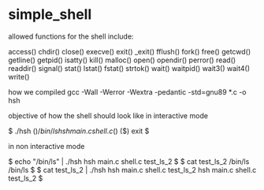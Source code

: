 # simple_shell
allowed functions for the shell include:

access()
chdir()
close()
execve()
exit()
_exit()
fflush()
fork()
free()
getcwd()
getline()
getpid()
isatty()
kill()
malloc()
open()
opendir()
perror()
read()
readdir()
signal()
stat()
lstat()
fstat()
strtok()
wait()
waitpid()
wait3()
wait4()
write()

how we compiled	
gcc -Wall -Werror -Wextra -pedantic -std=gnu89 *.c -o hsh


objective of how the shell should look like in interactive mode

$ ./hsh
($) /bin/ls
hsh main.c shell.c
($)
($) exit
$

in non interactive mode

$ echo "/bin/ls" | ./hsh
hsh main.c shell.c test_ls_2
$
$ cat test_ls_2
/bin/ls
/bin/ls
$
$ cat test_ls_2 | ./hsh
hsh main.c shell.c test_ls_2
hsh main.c shell.c test_ls_2
$
